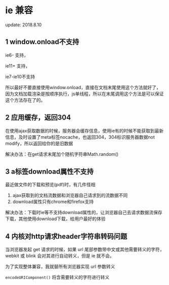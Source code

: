 # ie 兼容

update: 2018.8.10

## 1 window.onload不支持

ie6- 支持，

ie11+ 支持，

ie7-ie10不支持

所以最好不要直接使用window.onload，直接在文档末尾使用这个方法就好了，因为文档加载渲染是按顺序执行，js单线程，所以在末尾调用这个方法是可以保证这个方法存在了的。

## 2 应用缓存，返回304

在使用ajax获取数据的时候，服务器会缓存信息，使用ie有的时候不能获取到最新信息，及时设置了meta标签nocache，也返回304，304标识服务器数据not modify，所以返回给你的是旧数据

解决办法：在get请求末尾加个随机字符串Math.random()

## 3 a标签download属性不支持

最近做文件的下载和预览(pdf)时，有几件怪相

1. ajax获取到的文档流数据和浏览器自己请求到的流数据不同
2. download属性只有chrome和firefox支持

解决办法：下载时ie等不支持download属性的，让浏览器自己去请求数据流保存下载，其他使用download下载，给用户最好的体验

## 4 内核对http请求header字符串转码问题

当浏览器发起 get 请求的时候，如果 url 尾部参数带中文或其他需要转义的字符， webkit 或 blink 会对其进行自动转义，但是 ie 就不会。

为了实现整体兼容，我就替所有浏览器实现 url 参数转义

`encodeURIComponent()` 将含需要转义的字符进行转义
